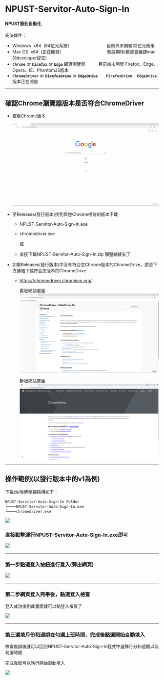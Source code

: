 # NPUST-Servitor-Auto-Sign-In

#### NPUST簽到自動化

先決條件：
*   Windows&nbsp;&nbsp;x64&nbsp;&nbsp;(64位元系統）&nbsp;&nbsp;&nbsp;&nbsp;&nbsp;&nbsp;&nbsp;&nbsp;&nbsp;&nbsp;&nbsp;&nbsp;&nbsp;&nbsp;&nbsp;&nbsp;&nbsp;&nbsp;&nbsp;&nbsp;&nbsp;&nbsp;&nbsp;&nbsp;&nbsp;&nbsp;&nbsp;&nbsp;&nbsp;目前尚未開發32位元應用
*   Mac OS&nbsp;&nbsp;x64&nbsp;&nbsp;(正在開發）&nbsp;&nbsp;&nbsp;&nbsp;&nbsp;&nbsp;&nbsp;&nbsp;&nbsp;&nbsp;&nbsp;&nbsp;&nbsp;&nbsp;&nbsp;&nbsp;&nbsp;&nbsp;&nbsp;&nbsp;&nbsp;&nbsp;&nbsp;&nbsp;&nbsp;&nbsp;&nbsp;&nbsp;&nbsp;&nbsp;&nbsp;&nbsp;&nbsp;&nbsp;&nbsp;&nbsp;敬啟期待(歡迎會編譯mac的developer提交)
*   **`Chrome`** or **~~`Firefox`~~** or **~~`Edge`~~** 網頁瀏覽器&nbsp;&nbsp;&nbsp;&nbsp;&nbsp;&nbsp;&nbsp;&nbsp;&nbsp;&nbsp;&nbsp;目前尚未開發 Firefox、Edge、Opera、IE、PhantomJS版本
*   **`ChromeDriver`** or **~~`FirefoxDrive`~~** or **~~`EdgeDrive`~~**&nbsp;&nbsp;&nbsp;&nbsp;&nbsp;&nbsp; **`FirefoxDrive`** &nbsp;&nbsp; **`EdgeDrive`** 版本正在開發

---

## 確認Chrome瀏覽器版本是否符合ChromeDriver

*   查看Chrome版本

    ![image](https://github.com/TsaiRongFu/Auto-Clear-NPUST-Letters-Program/blob/main/README_Picture/ChromeVersion.gif)
*   至Releases(發行版本)找到與您Chrome相符的版本下載                  

    * NPUST-Servitor-Auto-Sign-In.exe
    * chromedriver.exe
    
        或

    * 直接下載NPUST-Servitor-Auto-Sign-In.zip
解壓縮就有了

*   如果Releases(發行版本)中沒有符合您Chrome版本的ChromeDrive，請至下方連結下載符合您版本的ChromeDrive

    * https://chromedriver.chromium.org/

        舊版網站畫面
        ![image](https://github.com/TsaiRongFu/Auto-Clear-NPUST-Letters-Program/blob/main/README_Picture/ChromeDriveWeb.png)

        
        新版網站畫面
        ![image](https://github.com/TsaiRongFu/Auto-Clear-NPUST-Letters-Program/blob/main/README_Picture/ChromeDriveWebNewPage.png)

---

## 操作範例(以發行版本中的v1為例)

下載zip後解壓縮結構如下：

```
NPUST-Servitor-Auto-Sign-In Folder
└────NPUST-Servitor-Auto-Sign-In.exe
└────chromedriver.exe
```

![](https://i.imgur.com/Wpw5VcG.png)


### 直接點擊運行NPUST-Servitor-Auto-Sign-In.exe即可 


![](https://i.imgur.com/xOeLMFR.png)

---

### 第一步點選登入按鈕進行登入(彈出網頁)

![](https://i.imgur.com/Y0GfpEV.png)

---

### 第二步網頁登入完畢後，點選登入檢查

登入成功後到此畫面就可以點登入檢查了

![](https://i.imgur.com/97Ddqr3.png)

---

### 第三選填月份和週期在勾選上班時間，完成後點選開始自動填入

檢查無誤後就可以回到NPUST-Servitor-Auto-Sign-In程式中選擇月分和週期以及勾選時間

完成後就可以執行開始自動填入

![](https://i.imgur.com/yzup1t3.png)